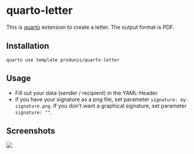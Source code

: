 # quarto-letter

This is [quarto](https://quarto.org) extension to create a letter. The output format is PDF.

## Installation

`quarto use template produnis/quarto-letter`


## Usage

- Fill out your data (sender / recipient) in the YAML-Header.
- if you have your signature as a png file, set parameter `signature: my-signature.png`. If you don't want a graphical signature, set parameter  `signature: ""`.


## Screenshots

![](https://www.produnis.de/blog/posts/2022-09-12-quarto-briefvorlage/Testbrief.png)